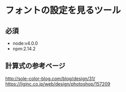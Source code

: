 # フォントの設定を見るツール

## 必須
* node:v4.0.0
* npm:2.14.2


## 計算式の参考ページ
http://sole-color-blog.com/blog/design/31/
https://liginc.co.jp/web/design/photoshop/157209